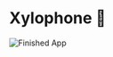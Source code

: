 
# Xylophone 🎹

![Finished App](https://github.com/londonappbrewery/Images/blob/master/xylophone-flutter.png)
